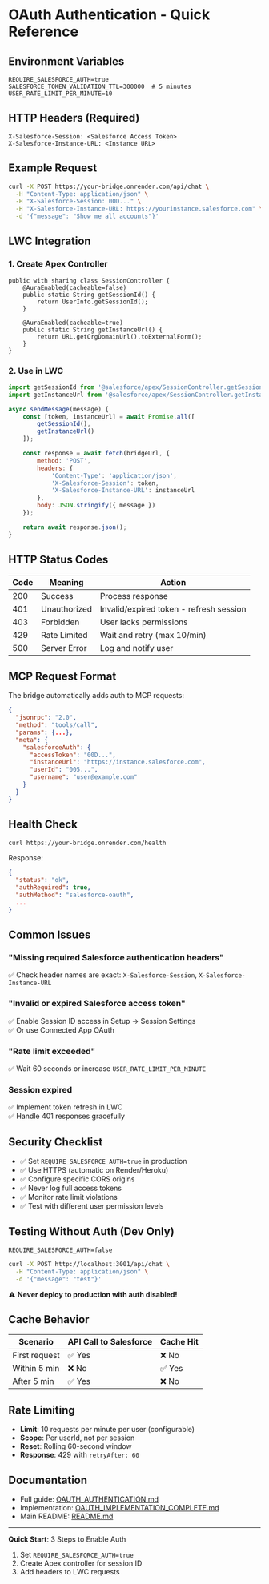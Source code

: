 # OAuth Authentication - Quick Reference

## Environment Variables

```env
REQUIRE_SALESFORCE_AUTH=true
SALESFORCE_TOKEN_VALIDATION_TTL=300000  # 5 minutes
USER_RATE_LIMIT_PER_MINUTE=10
```

## HTTP Headers (Required)

```
X-Salesforce-Session: <Salesforce Access Token>
X-Salesforce-Instance-URL: <Instance URL>
```

## Example Request

```bash
curl -X POST https://your-bridge.onrender.com/api/chat \
  -H "Content-Type: application/json" \
  -H "X-Salesforce-Session: 00D..." \
  -H "X-Salesforce-Instance-URL: https://yourinstance.salesforce.com" \
  -d '{"message": "Show me all accounts"}'
```

## LWC Integration

### 1. Create Apex Controller

```apex
public with sharing class SessionController {
    @AuraEnabled(cacheable=false)
    public static String getSessionId() {
        return UserInfo.getSessionId();
    }

    @AuraEnabled(cacheable=true)
    public static String getInstanceUrl() {
        return URL.getOrgDomainUrl().toExternalForm();
    }
}
```

### 2. Use in LWC

```javascript
import getSessionId from '@salesforce/apex/SessionController.getSessionId';
import getInstanceUrl from '@salesforce/apex/SessionController.getInstanceUrl';

async sendMessage(message) {
    const [token, instanceUrl] = await Promise.all([
        getSessionId(),
        getInstanceUrl()
    ]);

    const response = await fetch(bridgeUrl, {
        method: 'POST',
        headers: {
            'Content-Type': 'application/json',
            'X-Salesforce-Session': token,
            'X-Salesforce-Instance-URL': instanceUrl
        },
        body: JSON.stringify({ message })
    });

    return await response.json();
}
```

## HTTP Status Codes

| Code | Meaning      | Action                                  |
| ---- | ------------ | --------------------------------------- |
| 200  | Success      | Process response                        |
| 401  | Unauthorized | Invalid/expired token - refresh session |
| 403  | Forbidden    | User lacks permissions                  |
| 429  | Rate Limited | Wait and retry (max 10/min)             |
| 500  | Server Error | Log and notify user                     |

## MCP Request Format

The bridge automatically adds auth to MCP requests:

```json
{
  "jsonrpc": "2.0",
  "method": "tools/call",
  "params": {...},
  "meta": {
    "salesforceAuth": {
      "accessToken": "00D...",
      "instanceUrl": "https://instance.salesforce.com",
      "userId": "005...",
      "username": "user@example.com"
    }
  }
}
```

## Health Check

```bash
curl https://your-bridge.onrender.com/health
```

Response:

```json
{
  "status": "ok",
  "authRequired": true,
  "authMethod": "salesforce-oauth",
  ...
}
```

## Common Issues

### "Missing required Salesforce authentication headers"

✅ Check header names are exact: `X-Salesforce-Session`, `X-Salesforce-Instance-URL`

### "Invalid or expired Salesforce access token"

✅ Enable Session ID access in Setup → Session Settings  
✅ Or use Connected App OAuth

### "Rate limit exceeded"

✅ Wait 60 seconds or increase `USER_RATE_LIMIT_PER_MINUTE`

### Session expired

✅ Implement token refresh in LWC  
✅ Handle 401 responses gracefully

## Security Checklist

- ✅ Set `REQUIRE_SALESFORCE_AUTH=true` in production
- ✅ Use HTTPS (automatic on Render/Heroku)
- ✅ Configure specific CORS origins
- ✅ Never log full access tokens
- ✅ Monitor rate limit violations
- ✅ Test with different user permission levels

## Testing Without Auth (Dev Only)

```env
REQUIRE_SALESFORCE_AUTH=false
```

```bash
curl -X POST http://localhost:3001/api/chat \
  -H "Content-Type: application/json" \
  -d '{"message": "test"}'
```

⚠️ **Never deploy to production with auth disabled!**

## Cache Behavior

| Scenario      | API Call to Salesforce | Cache Hit |
| ------------- | ---------------------- | --------- |
| First request | ✅ Yes                 | ❌ No     |
| Within 5 min  | ❌ No                  | ✅ Yes    |
| After 5 min   | ✅ Yes                 | ❌ No     |

## Rate Limiting

- **Limit**: 10 requests per minute per user (configurable)
- **Scope**: Per userId, not per session
- **Reset**: Rolling 60-second window
- **Response**: 429 with `retryAfter: 60`

## Documentation

- Full guide: [OAUTH_AUTHENTICATION.md](./OAUTH_AUTHENTICATION.md)
- Implementation: [OAUTH_IMPLEMENTATION_COMPLETE.md](./OAUTH_IMPLEMENTATION_COMPLETE.md)
- Main README: [README.md](./README.md)

---

**Quick Start**: 3 Steps to Enable Auth

1. Set `REQUIRE_SALESFORCE_AUTH=true`
2. Create Apex controller for session ID
3. Add headers to LWC requests
